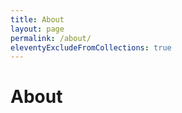 ```yaml
---
title: About
layout: page
permalink: /about/
eleventyExcludeFromCollections: true
---
```

<h1>About</h1>
